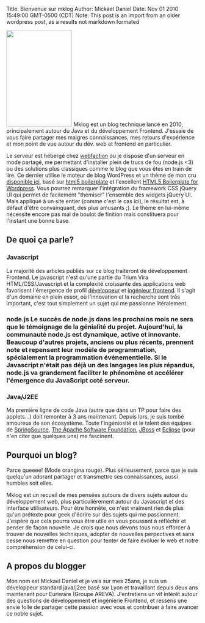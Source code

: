 Title: Bienvenue sur mklog
Author: Mickael Daniel
Date: Nov 01 2010 15:49:00 GMT-0500 (CDT)
Note: This post is an import from an older wordpress post, as a results not markdown formated

<img src="http://blog.mklog.fr/wp-content/uploads/2010/11/blog_20101101.jpg" height="251" width="172" class="mk-blog-img"/> Mklog est un blog technique lancé en 2010, principalement autour du Java et du développement Frontend. J'essaie de vous faire partager mes maigres connaissances, mes retours d'expérience et mon point de vue autour du dév. web et frontend en particulier.

Le serveur est hébergé chez <a href="http://www.webfaction.com/">webfaction</a> ou je dispose d'un serveur en mode partagé, me permettant d'installer plein de trucs de fou (node.js <3) ou des solutions plus classiques comme le blog que vous êtes en train de lire. Ce dernier utilise le moteur de blog WordPress et un thème de mon cru <a href="http://github.com/mklabs/mk-boilertheme">disponible ici</a>, basé sur <a href="http://html5boilerplate.com/">html5 boilerplate</a> et l'excellent <a href="http://github.com/zencoder/html5-boilerplate-for-wordpress">HTML5 Boilerplate for Wordpress</a>. Vous pourrez remarquer l'intégration du framework CSS jQuery UI qui permet de facilement "thémiser" l'ensemble des widgets jQuery UI. Mais appliqué à un site entier (comme c'est le cas ici), le résultat est, à défaut d'être convainquant, des plus amusants ;). Le thème en lui-même nécessite encore pas mal de boulot de finition mais constituera pour l'instant une bonne base.

<!--more-->

<h2>De quoi ça parle?</h2>
<h3>Javascript</h3> 
La majorité des articles publiés sur ce blog traiteront de développement Frontend. Le javascript n'est qu'une partie du Trium Vira HTML/CSS/Javascript et la complexité croissante des applications web favorisent l'émergence de profil <a href="http://video.yahoo.com/watch/1333726/4609563">développeur</a> et <a href="http://video.yahoo.com/watch/4671445/12486762">ingénieur frontend</a>.</a> Il s'agit d'un domaine en plein essor, où l'innovation et la recherche sont très important, c'est tout simplement un sujet qui me passionne litéralement.

<h3>node.js</h3h3>
Le succès de node.js dans les prochains mois ne sera que le témoignage de la génialité du projet. Aujourd'hui, la communauté node.js est dynamique, active et innovante. Beaucoup d'autres projets, anciens ou plus récents, prennent note et repensent leur modèle de programmation, spécialement la programmation événementielle. Si le Javascript n'était pas déjà un des langages les plus répandus, node.js va grandement faciliter le phénomène et accélérer l'émergence du JavaScript coté serveur.

<h3>Java/J2EE</h3>
Ma première ligne de code Java (autre que dans un TP pour faire des applets...) doit remonter à 3 ans maintenant. Depuis lors, je suis tombé amoureux de son écosystème. Toute l'ingéniosité et le talent des équipes de <a href="http://www.springsource.com/">SpringSource</a>, <a href="http://www.apache.org/">The Apache Software Foundation</a>, <a href="http://www.jboss.org/">JBoss</a> et <a href="http://www.eclipse.org/org/">Eclipse</a> (pour n'en citer que quelques uns) me fascinent.

<h2>Pourquoi un blog?</h2>
Parce queeee! (Mode orangina rouge). Plus sérieusement, parce que je suis quelqu'un adorant partager et transmettre ses connaissances, aussi humbles soit elles.

Mklog est un recueil de mes pensées autours de divers sujets autour du développement web, plus particulièrement autour du Javascript et des interface utilisateurs. Pour être honnête, ce n'est vraiment rien de plus qu'un prétexte pour geek d'écrire sur des sujets qui me passionnent. J'espère que cela pourra vous être utile en vous poussant à réfléchir et penser de façon nouvelle. Je crois que nous devons tous nous efforcer à trouver de nouvelles techniques, adopter de nouvelles perpectives et sans cesse nous remettre en question pour tenter de faire évoluer le web et notre compréhension de celui-ci.

<h2>A propos du blogger</h2>
Mon nom est Mickael Daniel et je vais sur mes 25ans, je suis un développeur standard java/j2ee basé sur Lyon et travaillant depuis deux ans maintenant pour Euriware (Groupe AREVA). J'entretiens un vif intérêt autour des questions de développement et ingénierie Frontend, et ressens une envie folle de partager cette passion avec vous et contribuer à faire avancer ce noble sujet.